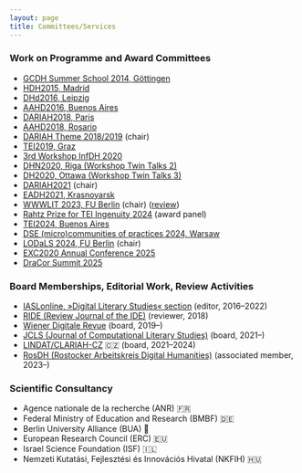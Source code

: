 ```yaml
---
layout: page
title: Committees/Services
---
```


### Work on Programme and Award Committees
* [GCDH Summer School 2014, Göttingen](https://www.gcdh.de/en/teaching/teachingsummer-schools/gcdh-summer-school-2014/)
* [HDH2015, Madrid](https://web.archive.org/web/20200806171308/https://linhd.uned.es/ii-congreso-internacional-de-la-asociacion-de-humanidades-digitales-hispanicas/)
* [DHd2016, Leipzig](https://dhd-blog.org/?p=5429)
* [AAHD2016, Buenos Aires](https://www.aacademica.org/aahd.congreso/tabs/committee)
* [DARIAH2018, Paris](https://dariah2018.sciencesconf.org/)
* [AAHD2018, Rosario](https://www.aacademica.org/congreso.aahd2018/tabs/committee)
* [DARIAH Theme 2018/2019](https://www.dariah.eu/?p=3939) (chair)
* [TEI2019, Graz](https://graz-2019.tei-c.org/contact/index.html)
* [3rd Workshop InfDH 2020](https://fg-infdh.gi.de/infdh-worskshop-2020)
* [DHN2020, Riga (Workshop Twin Talks 2)](https://www.clarin.eu/event/2020/twintalksdhn2020)
* [DH2020, Ottawa (Workshop Twin Talks 3)](https://www.clarin.eu/event/2020/twintalksdh2020)
* [DARIAH2021](https://dariah-2021.sciencesconf.org/) (chair)
* [EADH2021, Krasnoyarsk](https://eadh2020-2021.org/about/program-committee/)
* [WWWLIT 2023, FU Berlin](https://www.temporal-communities.de/events/international-workshop-wikipedia-wikidata-wikibase.html) (chair) ([review](https://www.hsozkult.de/conferencereport/id/fdkn-142913))
* [Rahtz Prize for TEI Ingenuity 2024](https://tei-c.org/activities/rahtz-prize-for-tei-ingenuity/) (award panel)
* [TEI2024, Buenos Aires](https://tei2024.tei-c.org/)
* [DSE (micro)communities of practices 2024, Warsaw](https://dse-communities.nplp.pl/programme-committee)
* [LODaLS 2024, FU Berlin](https://www.temporal-communities.de/events/2024/conference-linked-open-data.html) (chair)
* [EXC2020 Annual Conference 2025](https://www.temporal-communities.de/explore/listen-read-watch/futures-of-doing-literature/index.html)
* [DraCor Summit 2025](https://summit.dracor.org/)

### Board Memberships, Editorial Work, Review Activities
* [IASLonline, »Digital Literary Studies« section](http://www.iaslonline.de/) (editor, 2016–2022)
* [RIDE (Review Journal of the IDE)](https://ride.i-d-e.de/about/peer-reviewers/) (reviewer, 2018)
* [Wiener Digitale Revue](https://journals.univie.ac.at/index.php/wdr/about) (board, 2019–)
* [JCLS (Journal of Computational Literary Studies)](https://jcls.io/editorialteam/) (board, 2021–)
* [LINDAT/CLARIAH-CZ](https://web.archive.org/web/20230219124217/https://lindat.cz/ab) 🇨🇿 (board, 2021–2024)
* [RosDH (Rostocker Arbeitskreis Digital Humanities)](https://www.germanistik.uni-rostock.de/forschung/digital-humanities/rosdh/) (associated member, 2023–)

### Scientific Consultancy
* Agence nationale de la recherche (ANR) 🇫🇷
* Federal Ministry of Education and Research (BMBF) 🇩🇪
* Berlin University Alliance (BUA) 🐻
* European Research Council (ERC) 🇪🇺
* Israel Science Foundation (ISF) 🇮🇱
* Nemzeti Kutatási, Fejlesztési és Innovációs Hivatal (NKFIH) 🇭🇺
